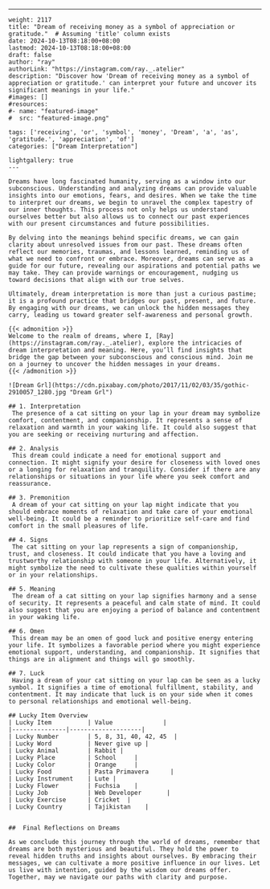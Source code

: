 ---
    weight: 2117
    title: "Dream of receiving money as a symbol of appreciation or gratitude."  # Assuming 'title' column exists
    date: 2024-10-13T08:18:00+08:00
    lastmod: 2024-10-13T08:18:00+08:00
    draft: false
    author: "ray"
    authorLink: "https://instagram.com/ray._.atelier"
    description: "Discover how 'Dream of receiving money as a symbol of appreciation or gratitude.' can interpret your future and uncover its significant meanings in your life."
    #images: []
    #resources:
    #- name: "featured-image"
    #  src: "featured-image.png"
    
    tags: ['receiving', 'or', 'symbol', 'money', 'Dream', 'a', 'as', 'gratitude.', 'appreciation', 'of']
    categories: ["Dream Interpretation"]
    
    lightgallery: true
    ---
    
    Dreams have long fascinated humanity, serving as a window into our subconscious. Understanding and analyzing dreams can provide valuable insights into our emotions, fears, and desires. When we take the time to interpret our dreams, we begin to unravel the complex tapestry of our inner thoughts. This process not only helps us understand ourselves better but also allows us to connect our past experiences with our present circumstances and future possibilities.
    
    By delving into the meanings behind specific dreams, we can gain clarity about unresolved issues from our past. These dreams often reflect our memories, traumas, and lessons learned, reminding us of what we need to confront or embrace. Moreover, dreams can serve as a guide for our future, revealing our aspirations and potential paths we may take. They can provide warnings or encouragement, nudging us toward decisions that align with our true selves.
    
    Ultimately, dream interpretation is more than just a curious pastime; it is a profound practice that bridges our past, present, and future. By engaging with our dreams, we can unlock the hidden messages they carry, leading us toward greater self-awareness and personal growth.
    
    {{< admonition >}}
    Welcome to the realm of dreams, where I, [Ray](https://instagram.com/ray._.atelier), explore the intricacies of dream interpretation and meaning. Here, you’ll find insights that bridge the gap between your subconscious and conscious mind. Join me on a journey to uncover the hidden messages in your dreams.
    {{< /admonition >}}
    
    ![Dream Grl](https://cdn.pixabay.com/photo/2017/11/02/03/35/gothic-2910057_1280.jpg "Dream Grl")
    
    ## 1. Interpretation
     The presence of a cat sitting on your lap in your dream may symbolize comfort, contentment, and companionship. It represents a sense of relaxation and warmth in your waking life. It could also suggest that you are seeking or receiving nurturing and affection.
    
    ## 2. Analysis
     This dream could indicate a need for emotional support and connection. It might signify your desire for closeness with loved ones or a longing for relaxation and tranquility. Consider if there are any relationships or situations in your life where you seek comfort and reassurance.
    
    ## 3. Premonition
     A dream of your cat sitting on your lap might indicate that you should embrace moments of relaxation and take care of your emotional well-being. It could be a reminder to prioritize self-care and find comfort in the small pleasures of life.
    
    ## 4. Signs
     The cat sitting on your lap represents a sign of companionship, trust, and closeness. It could indicate that you have a loving and trustworthy relationship with someone in your life. Alternatively, it might symbolize the need to cultivate these qualities within yourself or in your relationships.
    
    ## 5. Meaning
     The dream of a cat sitting on your lap signifies harmony and a sense of security. It represents a peaceful and calm state of mind. It could also suggest that you are enjoying a period of balance and contentment in your waking life.
    
    ## 6. Omen
     This dream may be an omen of good luck and positive energy entering your life. It symbolizes a favorable period where you might experience emotional support, understanding, and companionship. It signifies that things are in alignment and things will go smoothly.
    
    ## 7. Luck
     Having a dream of your cat sitting on your lap can be seen as a lucky symbol. It signifies a time of emotional fulfillment, stability, and contentment. It may indicate that luck is on your side when it comes to personal relationships and emotional well-being.
    
    ## Lucky Item Overview
    | Lucky Item          | Value              |
    |---------------|--------------------|
    | Lucky Number        | 5, 8, 31, 40, 42, 45  |
    | Lucky Word          | Never give up |
    | Lucky Animal        | Rabbit |
    | Lucky Place         | School     |
    | Lucky Color         | Orange     |
    | Lucky Food          | Pasta Primavera      |
    | Lucky Instrument    | Lute |
    | Lucky Flower        | Fuchsia    |
    | Lucky Job           | Web Developer       |
    | Lucky Exercise      | Cricket  |
    | Lucky Country       | Tajikistan    |
    
    
    ##  Final Reflections on Dreams
    
    As we conclude this journey through the world of dreams, remember that dreams are both mysterious and beautiful. They hold the power to reveal hidden truths and insights about ourselves. By embracing their messages, we can cultivate a more positive influence in our lives. Let us live with intention, guided by the wisdom our dreams offer. Together, may we navigate our paths with clarity and purpose.
    
